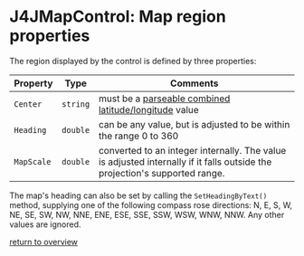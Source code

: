 # J4JMapControl: Map region properties

The region displayed by the control is defined by three properties:

|Property|Type|Comments|
|--------|----|--------|
|`Center`|`string`|must be a [parseable combined latitude/longitude](parseable-location-formats.md) value|
|`Heading`|`double`|can be any value, but is adjusted to be within the range 0 to 360|
|`MapScale`|`double`|converted to an integer internally. The value is adjusted internally if it falls outside the projection's supported range.|

The map's heading can also be set by calling the `SetHeadingByText()` method, supplying one of the following compass rose directions: N, E, S, W, NE, SE, SW, NW, NNE, ENE, ESE, SSE, SSW, WSW, WNW, NNW. Any other values are ignored.

[return to overview](map-control.md#basic-usage)

